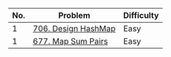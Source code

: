 | No.  | Problem                                                                       | Difficulty |
|----|---------------------------------------------------------------------------------|------------|
| 1  | [706. Design HashMap](https://leetcode.com/problems/design-hashmap/description/)                   | Easy       |
| 1  | [677. Map Sum Pairs](https://leetcode.com/problems/map-sum-pairs/description/)                   | Easy       |

